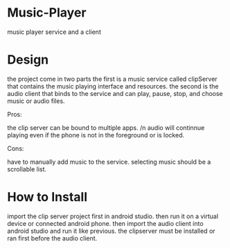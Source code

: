 # Music-Player
music player service and a client

# Design
the project come in two parts the first is a music service called clipServer that contains the music playing interface and resources.
the second is the audio client that binds to the service and can play, pause, stop, and choose music or audio files.

Pros:

the clip server can be bound to multiple apps.
/n audio will continnue playing even if the phone is not in the foreground or is locked.

Cons:

have to manually add music to the service.
selecting music should be a scrollable list.

# How to Install
import the clip server project first in android studio. then run it on a virtual device or connected android phone.
then import the audio client into android studio and run it like previous.
the clipserver must be installed or ran first before the audio client.
